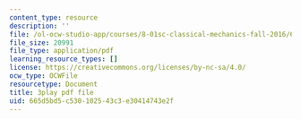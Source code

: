 ```yaml
---
content_type: resource
description: ''
file: /ol-ocw-studio-app/courses/8-01sc-classical-mechanics-fall-2016/665d5bd5c530102543c3e30414743e2f_dHMGV_WOG7w.pdf
file_size: 20991
file_type: application/pdf
learning_resource_types: []
license: https://creativecommons.org/licenses/by-nc-sa/4.0/
ocw_type: OCWFile
resourcetype: Document
title: 3play pdf file
uid: 665d5bd5-c530-1025-43c3-e30414743e2f
---
```

